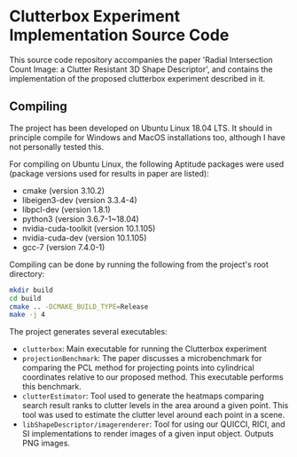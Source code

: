 # Clutterbox Experiment Implementation Source Code

This source code repository accompanies the paper 'Radial Intersection Count Image: a Clutter Resistant 3D Shape Descriptor', and contains the implementation of the proposed clutterbox experiment described in it.

## Compiling

The project has been developed on Ubuntu Linux 18.04 LTS. It should in principle compile for Windows and MacOS installations too, although I have not personally tested this. 

For compiling on Ubuntu Linux, the following Aptitude packages were used (package versions used for results in paper are listed):

- cmake (version 3.10.2)
- libeigen3-dev (version 3.3.4-4)
- libpcl-dev (version 1.8.1)
- python3 (version 3.6.7-1~18.04)
- nvidia-cuda-toolkit (version 10.1.105)
- nvidia-cuda-dev (version 10.1.105)
- gcc-7 (version 7.4.0-1)

Compiling can be done by running the following from the project's root directory:

```bash
mkdir build
cd build
cmake .. -DCMAKE_BUILD_TYPE=Release
make -j 4
```

The project generates several executables:

- `clutterbox`: Main executable for running the Clutterbox experiment
- `projectionBenchmark`: The paper discusses a microbenchmark for comparing the PCL method for projecting points into cylindrical coordinates relative to our proposed method. This executable performs this benchmark.
- `clutterEstimator`: Tool used to generate the heatmaps comparing search result ranks to clutter levels in the area around a given point. This tool was used to estimate the clutter level around each point in a scene.
- `libShapeDescriptor/imagerenderer`: Tool for using our QUICCI, RICI, and SI implementations to render images of a given input object. Outputs PNG images.
